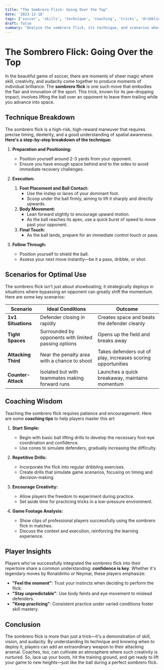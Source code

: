 ```yaml
---
title: "The Sombrero Flick: Going Over the Top"
date: '2023-12-18'
tags: ['soccer', 'skills', 'technique', 'coaching', 'tricks', 'dribbling', 'attacking', 'training', 'analysis']
draft: false
summary: "Analyze the sombrero flick, its technique, and scenarios where lifting the ball over an opponent is the best option."
---
```


# The Sombrero Flick: Going Over the Top

In the beautiful game of soccer, there are moments of sheer magic where skill, creativity, and audacity come together to produce moments of individual brilliance. The **sombrero flick** is one such move that embodies the flair and innovation of the sport. This trick, known for its jaw-dropping impact, involves lifting the ball over an opponent to leave them trailing while you advance into space.

## Technique Breakdown

The sombrero flick is a high-risk, high-reward maneuver that requires precise timing, dexterity, and a good understanding of spatial awareness. **Here's a step-by-step breakdown of the technique:**

1. **Preparation and Positioning:**
   - Position yourself around 2-3 yards from your opponent.
   - Ensure you have enough space behind and to the sides to avoid immediate recovery challenges.

2. **Execution:**
   1. **Foot Placement and Ball Contact:**
      - Use the instep or laces of your dominant foot.
      - Scoop under the ball firmly, aiming to lift it sharply and directly upwards.
   2. **Body Movement:**
      - Lean forward slightly to encourage upward motion.
      - As the ball reaches its apex, use a quick burst of speed to move past your opponent.
   3. **Final Touch:**
      - As the ball lands, prepare for an immediate control touch or pass.

3. **Follow Through:**
   - Position yourself to shield the ball.
   - Assess your next move instantly—be it a pass, dribble, or shot.

## Scenarios for Optimal Use

The sombrero flick isn't just about showboating; it strategically deploys in situations where bypassing an opponent can greatly shift the momentum. Here are some key scenarios:

| **Scenario** | **Ideal Conditions** | **Outcome** |
|--------------|----------------------|-------------|
| **1v1 Situations** | Defender closing in rapidly | Creates space and beats the defender cleanly |
| **Tight Spaces** | Surrounded by opponents with limited passing options | Opens up the field and breaks away |
| **Attacking Third** | Near the penalty area with a chance to shoot | Takes defenders out of play, increases scoring opportunities |
| **Counter-Attack** | Isolated but with teammates making forward runs | Launches a quick breakaway, maintains momentum |

## Coaching Wisdom

Teaching the sombrero flick requires patience and encouragement. Here are some **coaching tips** to help players master this art:

1. **Start Simple:**
   - Begin with basic ball lifting drills to develop the necessary foot-eye coordination and confidence.
   - Use cones to simulate defenders, gradually increasing the difficulty.

2. **Repetitive Drills:**
   - Incorporate the flick into regular dribbling exercises.
   - Create drills that simulate game scenarios, focusing on timing and decision-making.

3. **Encourage Creativity:**
   - Allow players the freedom to experiment during practice.
   - Set aside time for practicing tricks in a low-pressure environment.

4. **Game Footage Analysis:**
   - Show clips of professional players successfully using the sombrero flick in matches.
   - Discuss the context and execution, reinforcing the learning experience.

## Player Insights

Players who've successfully integrated the sombrero flick into their repertoire share a common understanding: **confidence is key**. Whether it's legendary moves by Ronaldinho or Neymar, these players emphasize:

- **"Feel the moment"**: Trust your instincts when deciding to perform the flick.
- **"Stay unpredictable"**: Use body feints and eye movement to mislead defenders.
- **"Keep practicing"**: Consistent practice under varied conditions foster skill mastery.

## Conclusion

The sombrero flick is more than just a trick—it's a demonstration of skill, vision, and audacity. By understanding its technique and knowing when to deploy it, players can add an extraordinary weapon to their attacking arsenal. Coaches, too, can cultivate an atmosphere where such creativity is nurtured. So, lace up your boots, hit the training ground, and get ready to lift your game to new heights—just like the ball during a perfect sombrero flick.